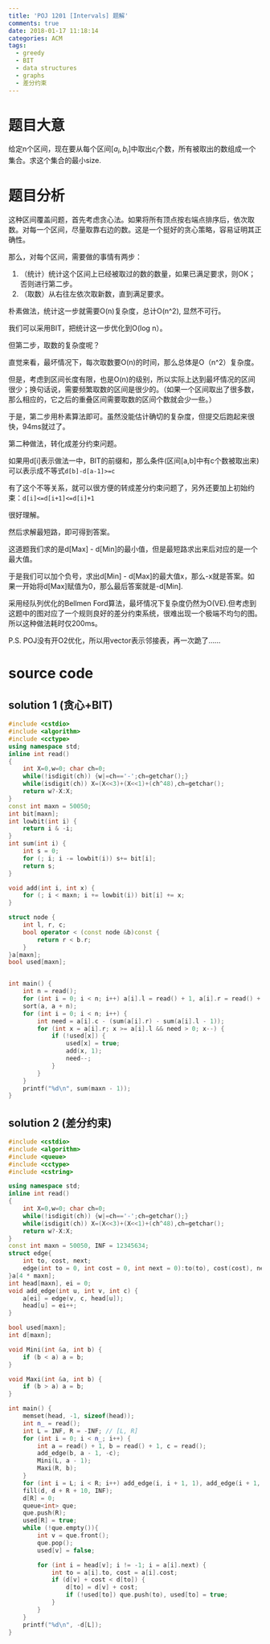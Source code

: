 ```yaml
---
title: 'POJ 1201 [Intervals] 题解'
comments: true
date: 2018-01-17 11:18:14
categories: ACM
tags:
  - greedy
  - BIT
  - data structures
  - graphs
  - 差分约束
---
```

# 题目大意
给定n个区间，现在要从每个区间$[a_i, b_i]$中取出$c_i$个数，所有被取出的数组成一个集合。求这个集合的最小size.

<!-- more -->

# 题目分析
这种区间覆盖问题，首先考虑贪心法。如果将所有顶点按右端点排序后，依次取数。对每一个区间，尽量取靠右边的数。这是一个挺好的贪心策略，容易证明其正确性。


那么，对每个区间，需要做的事情有两步：

1. （统计）统计这个区间上已经被取过的数的数量，如果已满足要求，则OK；否则进行第二步。
2. （取数）从右往左依次取新数，直到满足要求。

朴素做法，统计这一步就需要O(n)复杂度，总计O(n^2), 显然不可行。

我们可以采用BIT，把统计这一步优化到O(log n）。

但第二步，取数的复杂度呢？

直觉来看，最坏情况下，每次取数要O(n)的时间，那么总体是O（n^2）复杂度。

但是，考虑到区间长度有限，也是O(n)的级别，所以实际上达到最坏情况的区间很少；换句话说，需要频繁取数的区间是很少的。（如果一个区间取出了很多数，那么相应的，它之后的重叠区间需要取数的区间个数就会少一些。）

于是，第二步用朴素算法即可。虽然没能估计确切的复杂度，但提交后跑起来很快，94ms就过了。


第二种做法，转化成差分约束问题。

如果用d[i]表示做法一中，BIT的前缀和，那么条件(区间[a,b]中有c个数被取出来)
可以表示成不等式`d[b]-d[a-1]>=c`

有了这个不等关系，就可以很方便的转成差分约束问题了，另外还要加上初始约束：`d[i]<=d[i+1]<=d[i]+1`

很好理解。

然后求解最短路，即可得到答案。

这道题我们求的是d[Max] - d[Min]的最小值，但是最短路求出来后对应的是一个最大值。

于是我们可以加个负号，求出d[Min] - d[Max]的最大值x，那么-x就是答案。如果一开始将d[Max]赋值为0，那么最后答案就是-d[Min].

采用经队列优化的Bellmen Ford算法，最坏情况下复杂度仍然为O(VE).但考虑到这题中的图对应了一个规则良好的差分约束系统，很难出现一个极端不均匀的图。所以这种做法耗时仅200ms。

P.S. POJ没有开O2优化，所以用vector表示邻接表，再一次跪了……


# source code
## solution 1 (贪心+BIT)
```c++
#include <cstdio>
#include <algorithm>
#include <cctype>
using namespace std;
inline int read()
{
    int X=0,w=0; char ch=0;
    while(!isdigit(ch)) {w|=ch=='-';ch=getchar();}
    while(isdigit(ch)) X=(X<<3)+(X<<1)+(ch^48),ch=getchar();
    return w?-X:X;
}
const int maxn = 50050;
int bit[maxn];
int lowbit(int i) {
    return i & -i;
}
int sum(int i) {
    int s = 0;
    for (; i; i -= lowbit(i)) s+= bit[i];
    return s;
}

void add(int i, int x) {
    for (; i < maxn; i += lowbit(i)) bit[i] += x;
}

struct node {
    int l, r, c;
    bool operator < (const node &b)const {
        return r < b.r;
    }  
}a[maxn];
bool used[maxn];


int main() {
    int n = read();
    for (int i = 0; i < n; i++) a[i].l = read() + 1, a[i].r = read() + 1, a[i].c = read();
    sort(a, a + n);
    for (int i = 0; i < n; i++) {
        int need = a[i].c - (sum(a[i].r) - sum(a[i].l - 1));
        for (int x = a[i].r; x >= a[i].l && need > 0; x--) {
            if (!used[x]) {
                used[x] = true;
                add(x, 1);
                need--;
            }
        }
    }
    printf("%d\n", sum(maxn - 1));
}
```
## solution 2 (差分约束)
```c++
#include <cstdio>
#include <algorithm>
#include <queue>
#include <cctype>
#include <cstring>

using namespace std;
inline int read()
{
    int X=0,w=0; char ch=0;
    while(!isdigit(ch)) {w|=ch=='-';ch=getchar();}
    while(isdigit(ch)) X=(X<<3)+(X<<1)+(ch^48),ch=getchar();
    return w?-X:X;
}
const int maxn = 50050, INF = 12345634;
struct edge{
    int to, cost, next;
    edge(int to = 0, int cost = 0, int next = 0):to(to), cost(cost), next(next){}
}a[4 * maxn];
int head[maxn], ei = 0;
void add_edge(int u, int v, int c) {
    a[ei] = edge(v, c, head[u]);
    head[u] = ei++;
}

bool used[maxn];
int d[maxn];

void Mini(int &a, int b) {
    if (b < a) a = b;
}

void Maxi(int &a, int b) {
    if (b > a) a = b;
}

int main() {
    memset(head, -1, sizeof(head));
    int n_ = read();
    int L = INF, R = -INF; // [L, R]
    for (int i = 0; i < n_; i++) {
        int a = read() + 1, b = read() + 1, c = read();
        add_edge(b, a - 1, -c);
        Mini(L, a - 1);
        Maxi(R, b);
    }
    for (int i = L; i < R; i++) add_edge(i, i + 1, 1), add_edge(i + 1, i, 0);
    fill(d, d + R + 10, INF);
    d[R] = 0;
    queue<int> que;
    que.push(R);
    used[R] = true;
    while (!que.empty()){
        int v = que.front();
        que.pop();
        used[v] = false;

        for (int i = head[v]; i != -1; i = a[i].next) {
            int to = a[i].to, cost = a[i].cost;
            if (d[v] + cost < d[to]) {
                d[to] = d[v] + cost;
                if (!used[to]) que.push(to), used[to] = true;
            }
        }
    }
    printf("%d\n", -d[L]);
}
```